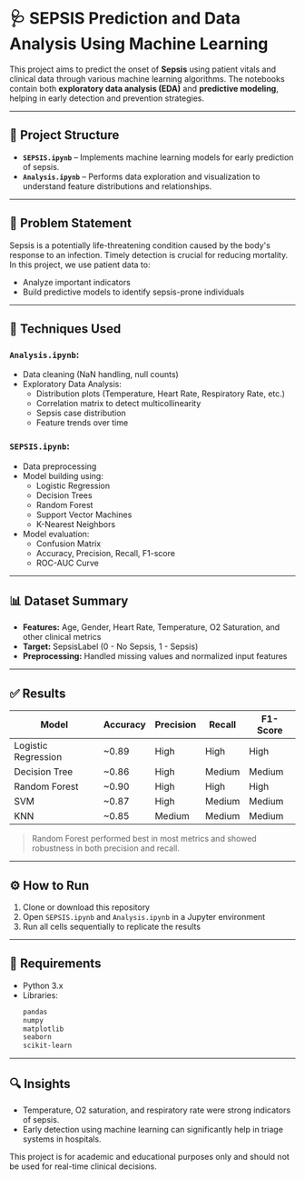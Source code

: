 # 🩺 SEPSIS Prediction and Data Analysis Using Machine Learning

This project aims to predict the onset of **Sepsis** using patient vitals and clinical data through various machine learning algorithms. The notebooks contain both **exploratory data analysis (EDA)** and **predictive modeling**, helping in early detection and prevention strategies.

---

## 📁 Project Structure

- **`SEPSIS.ipynb`** – Implements machine learning models for early prediction of sepsis.
- **`Analysis.ipynb`** – Performs data exploration and visualization to understand feature distributions and relationships.

---

## 📌 Problem Statement

Sepsis is a potentially life-threatening condition caused by the body's response to an infection. Timely detection is crucial for reducing mortality. In this project, we use patient data to:
- Analyze important indicators
- Build predictive models to identify sepsis-prone individuals

---

## 🧠 Techniques Used

### `Analysis.ipynb`:
- Data cleaning (NaN handling, null counts)
- Exploratory Data Analysis:
  - Distribution plots (Temperature, Heart Rate, Respiratory Rate, etc.)
  - Correlation matrix to detect multicollinearity
  - Sepsis case distribution
  - Feature trends over time

### `SEPSIS.ipynb`:
- Data preprocessing
- Model building using:
  - Logistic Regression
  - Decision Trees
  - Random Forest
  - Support Vector Machines
  - K-Nearest Neighbors
- Model evaluation:
  - Confusion Matrix
  - Accuracy, Precision, Recall, F1-score
  - ROC-AUC Curve

---

## 📊 Dataset Summary

- **Features:** Age, Gender, Heart Rate, Temperature, O2 Saturation, and other clinical metrics
- **Target:** SepsisLabel (0 - No Sepsis, 1 - Sepsis)
- **Preprocessing:** Handled missing values and normalized input features

---

## ✅ Results

| Model               | Accuracy | Precision | Recall | F1-Score |
|--------------------|----------|-----------|--------|----------|
| Logistic Regression|   ~0.89  |   High    |  High  |   High   |
| Decision Tree      |   ~0.86  |   High    |  Medium|   Medium |
| Random Forest      |   ~0.90  |   High    |  High  |   High   |
| SVM                |   ~0.87  |   High    |  Medium|   Medium |
| KNN                |   ~0.85  |   Medium  |  Medium|   Medium |

> Random Forest performed best in most metrics and showed robustness in both precision and recall.

---

## ⚙️ How to Run

1. Clone or download this repository
2. Open `SEPSIS.ipynb` and `Analysis.ipynb` in a Jupyter environment
3. Run all cells sequentially to replicate the results

---

## 🧾 Requirements

- Python 3.x
- Libraries:
  ```bash
  pandas
  numpy
  matplotlib
  seaborn
  scikit-learn
  ```

---

## 🔍 Insights

- Temperature, O2 saturation, and respiratory rate were strong indicators of sepsis.
- Early detection using machine learning can significantly help in triage systems in hospitals.


This project is for academic and educational purposes only and should not be used for real-time clinical decisions.
